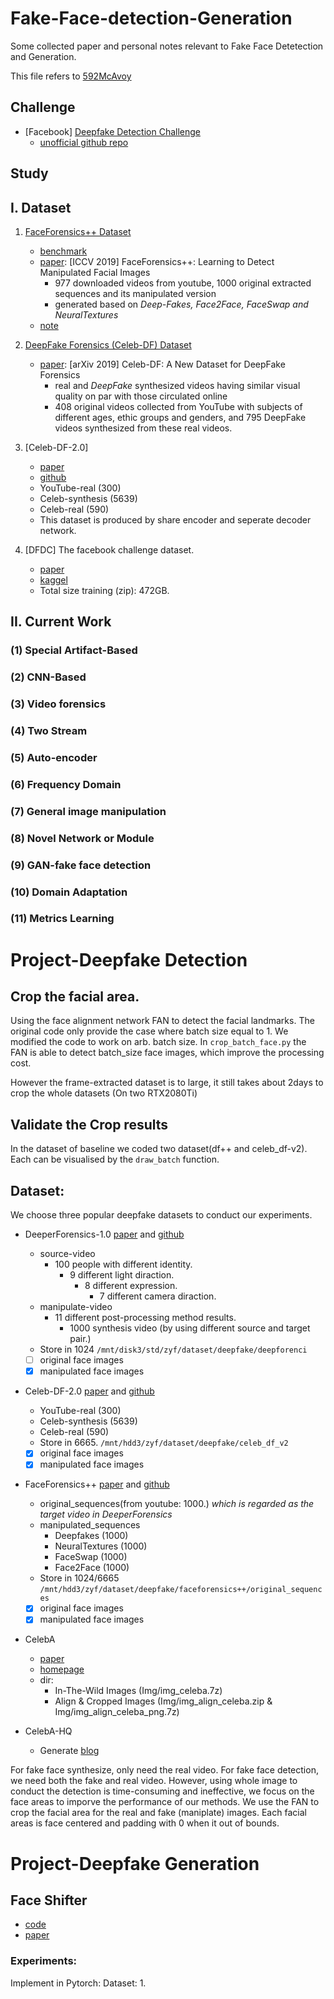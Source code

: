 # Fake-Face-detection-Generation
Some collected paper and personal notes relevant to Fake Face Detetection and Generation.

This file refers to [592McAvoy](https://github.com/592McAvoy/fake-face-detection)


## Challenge

- [Facebook] [Deepfake Detection Challenge]( https://www.kaggle.com/c/deepfake-detection-challenge/overview )
  - [unofficial github repo](https://github.com/drbh/deepfake-detection-challenge)

## Study

## I. Dataset
1. [FaceForensics++ Dataset](https://github.com/ondyari/FaceForensics/tree/master/dataset)

	- [benchmark](http://kaldir.vc.in.tum.de/faceforensics_benchmark)
  	- [paper](https://arxiv.org/abs/1901.08971):  [ICCV 2019] FaceForensics++: Learning to Detect Manipulated Facial Images
     	- 977 downloaded videos from youtube, 1000 original extracted sequences and its manipulated version
     	- generated based on *Deep-Fakes, Face2Face, FaceSwap and NeuralTextures*  
    - [note](https://zhoef.com/2020/07/13/25_DeepfakeDetection%E4%B9%8BFaceForensics++/#more)

2. [DeepFake Forensics (Celeb-DF) Dataset](http://www.cs.albany.edu/~lsw/celeb-deepfakeforensics.html)   

    - [paper](https://arxiv.org/abs/1909.12962): [arXiv 2019] Celeb-DF: A New Dataset for DeepFake Forensics
    	- real and *DeepFake* synthesized videos having similar visual quality on par with those circulated online 
    	- 408 original videos collected from YouTube with subjects of different ages, ethic groups and genders, and 795 DeepFake videos synthesized from these real videos. 

3. [Celeb-DF-2.0]

 	- [paper](https://arxiv.org/abs/1909.12962) 
 	- [github](https://github.com/yuezunli/celeb-deepfakeforensics)
	- YouTube-real (300)
	- Celeb-synthesis (5639)
	- Celeb-real (590)
	- This dataset is produced by share encoder and seperate decoder network.

4. [DFDC] The facebook challenge dataset.

	- [paper](https://arxiv.org/abs/1910.08854)
	- [kaggel](https://www.kaggle.com/c/deepfake-detection-challenge/data)
	- Total size training (zip): 472GB.	

## II. Current Work

### (1) Special Artifact-Based


### (2) CNN-Based


### (3) Video forensics


### (4) Two Stream


### (5) Auto-encoder


### (6) Frequency Domain

### (7) General image manipulation


### (8) Novel Network or Module


### (9) GAN-fake face detection


### (10) Domain Adaptation


### (11) Metrics Learning

# Project-Deepfake Detection
## Crop the facial area.
Using the face alignment network FAN to detect the facial landmarks. The original code only provide the case where batch size equal to 1. We modified the code to work on arb. batch size. In `crop_batch_face.py` the FAN is able to detect batch_size face images, which improve the processing cost.

However the frame-extracted dataset is to large, it still takes about 2days to crop the whole datasets (On two RTX2080Ti)

## Validate the Crop results
In the dataset of baseline we coded two dataset(df++ and celeb_df-v2). Each can be visualised by the `draw_batch` function.

## Dataset:
We choose three popular deepfake datasets to conduct our experiments.
- DeeperForensics-1.0 [paper](https://arxiv.org/abs/2001.03024.pdf) and [github](https://github.com/EndlessSora/DeeperForensics-1.0)
	- source-video
		- 100 people with different identity.
			- 9 different light diraction.
				- 8 different expression.
					- 7 different camera diraction.
	- manipulate-video
		- 11 different post-processing method results.
			- 1000 synthesis video (by using different source and target pair.)
	- Store in 1024 `/mnt/disk3/std/zyf/dataset/deepfake/deepforenci`
	+ [ ] original face images
	+ [x] manipulated face images

- Celeb-DF-2.0 [paper](https://arxiv.org/abs/1909.12962) and [github](https://github.com/yuezunli/celeb-deepfakeforensics)
	- YouTube-real (300)  
	- Celeb-synthesis (5639)
	- Celeb-real (590)
	- Store in 6665. `/mnt/hdd3/zyf/dataset/deepfake/celeb_df_v2`
	+ [x] original face images
	+ [x] manipulated face images

- FaceForensics++ [paper](https://arxiv.org/abs/1901.08971) and [github](https://github.com/ondyari/FaceForensics)
	- original_sequences(from youtube: 1000.) *which is regarded as the target video in DeeperForensics*
	- manipulated_sequences
		- Deepfakes (1000)
		- NeuralTextures (1000)
		- FaceSwap (1000)
		- Face2Face (1000)
	- Store in 1024/6665 `/mnt/hdd3/zyf/dataset/deepfake/faceforensics++/original_sequences`
	+ [x] original face images
	+ [x] manipulated face images

- CelebA
	- [paper](https://arxiv.org/abs/1411.7766)
	- [homepage](http://mmlab.ie.cuhk.edu.hk/projects/CelebA.html)
	- dir:
		- In-The-Wild Images (Img/img_celeba.7z)
		- Align & Cropped Images (Img/img_align_celeba.zip & Img/img_align_celeba_png.7z)

- CelebA-HQ
	- Generate [blog](https://www.jianshu.com/p/1fcaccfedd71)

For fake face synthesize, only need the real video. For fake face detection, we need both the fake and real video. However, using whole image to conduct the detection is time-consuming and ineffective, we focus on the face areas to imporve the performance of our methods. We use the FAN to crop the facial area for the real and fake (maniplate) images. Each facial areas is face centered and padding with 0 when it out of bounds. 

<!-- ### ToDo List:
- [x] Encoding in Style:
- [x] code
	- [x] change the cuda ln -s(sudo ln -s /usr/local/cuda-10.0 /usr/local/cuda). To switch cuda version. print(torch.version.cuda) to find your own pytorch cuda version. This version need to be the same with the version of nvcc compile.
	- [x] compile the apex the acc tool for pytorch which provided by nvidia. [github](https://github.com/NVIDIA/apex)
- [x] [FaceShifter-pytorch](https://github.com/Heonozis/FaceShifter-pytorch)
 -->
 
# Project-Deepfake Generation
## Face Shifter
- [code](https://github.com/Heonozis/FaceShifter-pytorch)
- [paper](https://arxiv.org/abs/1912.13457)

### Experiments:
Implement in Pytorch:
Dataset:
1. 
